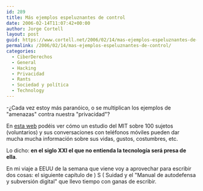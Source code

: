 ```yaml
---
id: 289
title: Más ejemplos espeluznantes de control
date: 2006-02-14T11:07:42+00:00
author: Jorge Cortell
layout: post
guid: https://www.cortell.net/2006/02/14/mas-ejemplos-espeluznantes-de-control/
permalink: /2006/02/14/mas-ejemplos-espeluznantes-de-control/
categories:
  - CiberDerechos
  - General
  - Hacking
  - Privacidad
  - Rants
  - Sociedad y polí­tica
  - Technology
---
```

-¿Cada vez estoy más paranóico, o se multiplican los ejemplos de "amenazas" contra nuestra "privacidad"?

En [esta web](https://reality.media.mit.edu/) podéis ver cómo un estudio del MIT sobre 100 sujetos (voluntarios) y sus conversaciones con teléfonos móviles pueden dar mucha mucha información sobre sus vidas, gustos, costumbres, etc.

Lo dicho: **en el siglo XXI el que no entienda la tecnologí­a será presa de ella**.

En mi viaje a EEUU de la semana que viene voy a aprovechar para escribir dos cosas: el siguiente capí­tulo de ) S ( Suidad y el "Manual de autodefensa y subversión digital" que llevo tiempo con ganas de escribir.
